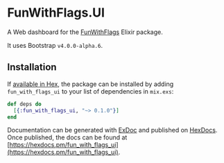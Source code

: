 # FunWithFlags.UI

A Web dashboard for the [FunWithFlags](https://github.com/tompave/fun_with_flags) Elixir package.

It uses Bootstrap `v4.0.0-alpha.6`.

## Installation

If [available in Hex](https://hex.pm/docs/publish), the package can be installed
by adding `fun_with_flags_ui` to your list of dependencies in `mix.exs`:

```elixir
def deps do
  [{:fun_with_flags_ui, "~> 0.1.0"}]
end
```

Documentation can be generated with [ExDoc](https://github.com/elixir-lang/ex_doc)
and published on [HexDocs](https://hexdocs.pm). Once published, the docs can
be found at [https://hexdocs.pm/fun_with_flags_ui](https://hexdocs.pm/fun_with_flags_ui).


